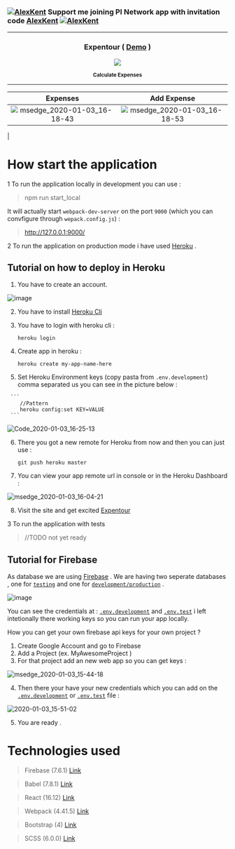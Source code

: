 ### [![AlexKent](https://user-images.githubusercontent.com/20374208/75432997-f5422100-5957-11ea-87a2-164eb98d83ef.png)](https://www.minepi.com/AlexKent) Support me joining PI Network app with invitation code [AlexKent](https://www.minepi.com/AlexKent) [![AlexKent](https://user-images.githubusercontent.com/20374208/75432997-f5422100-5957-11ea-87a2-164eb98d83ef.png)](https://www.minepi.com/AlexKent)

---
<h3 align="center" > Expentour ( <a href="https://expentour.herokuapp.com/" target="_blank">Demo</a>  )</h3>   
<p align="center">   
<img src="https://user-images.githubusercontent.com/20374208/70062715-3c39a800-15ef-11ea-8eb6-0b6dbace367a.png">
</p>  
<p align="center">     
<sup>   
<b>Calculate Expenses </b>    
</sup> 
</p> 
 
---

| Expenses | Add Expense    
|:-:|:-:|
| ![msedge_2020-01-03_16-18-43](https://user-images.githubusercontent.com/20374208/71728053-c40c0f80-2e44-11ea-8715-8e5d2a68509f.png) | ![msedge_2020-01-03_16-18-53](https://user-images.githubusercontent.com/20374208/71728054-c53d3c80-2e44-11ea-8ac3-f397cdbc240c.png)
 |


# How start the application     
   
1 To run the application locally in development you can use :     
> npm run start_local   

It will actually start `webpack-dev-server` on the port `9000` (which you can convfigure through `wepack.config.js`) :
 
> http://127.0.0.1:9000/

2 To run the application on production mode i have used [Heroku](https://dashboard.heroku.com/) .

## Tutorial on how to deploy in Heroku  
  
  1. You have to create an account. 

  ![image](https://user-images.githubusercontent.com/20374208/71727446-edc43700-2e42-11ea-8852-4555a5824b9a.png)


  2. You have to install [Heroku Cli](https://devcenter.heroku.com/articles/heroku-cli)

  3. You have to login with heroku cli :

     `heroku login`

  4.  Create app in heroku :

      `heroku create my-app-name-here`

  5.  Set Heroku Environment keys (copy pasta from `.env.development`) comma separated us you can see in the picture below :


     ```  
        //Pattern
        heroku config:set KEY=VALUE 
     ```
![Code_2020-01-03_16-25-13](https://user-images.githubusercontent.com/20374208/71728456-ccb11580-2e45-11ea-8f6d-991ee22b9cd2.png)


  6.   There you got a new remote for Heroku from now and then you can just use :

        `git push heroku master`  

  7. You can view your app remote url in console or in the Heroku Dashboard :

  ![msedge_2020-01-03_16-04-21](https://user-images.githubusercontent.com/20374208/71727376-b9e91180-2e42-11ea-97a8-bda054567cb0.png)

  8. Visit the site and get excited [Expentour](https://expentour.herokuapp.com/)

     

3 To run the application with tests 

> //TODO not yet ready


## Tutorial for Firebase

As database we are using [Firebase](https://firebase.google.com/) . We are having two seperate databases ,
one for [`testing`](https://github.com/goxr3plus/Expentour/blob/0ecc5a62b107885220f4052a0acabc1f840cdc7a/.env.test#L9) and one for [`development/production`](https://github.com/goxr3plus/Expentour/blob/0ecc5a62b107885220f4052a0acabc1f840cdc7a/.env.development#L8) .

![image](https://user-images.githubusercontent.com/20374208/71729134-a1c7c100-2e47-11ea-92b1-a266644c5b5f.png)


You can see the credentials at : [`.env.development`](https://github.com/goxr3plus/Expentour/blob/0ecc5a62b107885220f4052a0acabc1f840cdc7a/.env.development#L8) and [`.env.test`](https://github.com/goxr3plus/Expentour/blob/0ecc5a62b107885220f4052a0acabc1f840cdc7a/.env.test#L9)  i left intetionally there working keys so you can run your app locally.

How you can get your own firebase api keys for your own project ? 

1. Create Google Account and go to Firebase
2. Add a Project (ex. MyAwesomeProject )
3. For that project add an new web app so you can get keys :

![msedge_2020-01-03_15-44-18](https://user-images.githubusercontent.com/20374208/71726625-5a8a0200-2e40-11ea-8152-930350b8f7a3.png)

4. Then there your have your new credentials which you can add on the [`.env.development`](https://github.com/goxr3plus/Expentour/blob/0ecc5a62b107885220f4052a0acabc1f840cdc7a/.env.development#L8) or [`.env.test`](https://github.com/goxr3plus/Expentour/blob/0ecc5a62b107885220f4052a0acabc1f840cdc7a/.env.test#L9) file :

![2020-01-03_15-51-02](https://user-images.githubusercontent.com/20374208/71726803-e308a280-2e40-11ea-899d-43e4c2a85a31.gif)

5. You are ready .



# Technologies used 

> Firebase       (7.6.1)     [Link](https://github.com/firebase/firebase-js-sdk)

> Babel          (7.8.1)     [Link](https://github.com/babel/babel)

> React          (16.12)    [Link](https://github.com/facebook/react)

> Webpack        (4.41.5)    [Link](https://github.com/webpack/webpack)

> Bootstrap      (4)    [Link](https://react-bootstrap.github.io/getting-started/introduction/)

> SCSS  (6.0.0)     [Link](https://github.com/sass/sass)

